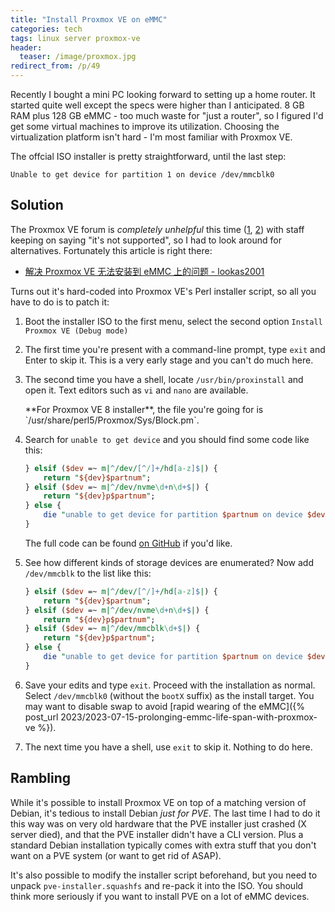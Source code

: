 ```yaml
---
title: "Install Proxmox VE on eMMC"
categories: tech
tags: linux server proxmox-ve
header:
  teaser: /image/proxmox.jpg
redirect_from: /p/49
---
```


Recently I bought a mini PC looking forward to setting up a home router. It started quite well except the specs were higher than I anticipated. 8 GB RAM plus 128 GB eMMC - too much waste for "just a router", so I figured I'd get some virtual machines to improve its utilization. Choosing the virtualization platform isn't hard - I'm most familiar with Proxmox VE.

The offcial ISO installer is pretty straightforward, until the last step:

```text
Unable to get device for partition 1 on device /dev/mmcblk0
```

## Solution

The Proxmox VE forum is *completely unhelpful* this time ([1][1], [2][2]) with staff keeping on saying "it's not supported", so I had to look around for alternatives. Fortunately this article is right there:

- [解决 Proxmox VE 无法安装到 eMMC 上的问题 - lookas2001](https://lookas2001.com/%E8%A7%A3%E5%86%B3-proxmox-ve-%E6%97%A0%E6%B3%95%E5%AE%89%E8%A3%85%E5%88%B0-emmc-%E4%B8%8A%E7%9A%84%E9%97%AE%E9%A2%98/)

Turns out it's hard-coded into Proxmox VE's Perl installer script, so all you have to do is to patch it:

1. Boot the installer ISO to the first menu, select the second option `Install Proxmox VE (Debug mode)`
2. The first time you're present with a command-line prompt, type `exit` and Enter to skip it. This is a very early stage and you can't do much here.
3. The second time you have a shell, locate `/usr/bin/proxinstall` and open it. Text editors such as `vi` and `nano` are available.

   <div class="notice notice--primary" markdown="1">
     **For Proxmox VE 8 installer**, the file you're going for is `/usr/share/perl5/Proxmox/Sys/Block.pm`.
   </div>

4. Search for `unable to get device` and you should find some code like this:

    ```perl
    } elsif ($dev =~ m|^/dev/[^/]+/hd[a-z]$|) {
        return "${dev}$partnum";
    } elsif ($dev =~ m|^/dev/nvme\d+n\d+$|) {
        return "${dev}p$partnum";
    } else {
        die "unable to get device for partition $partnum on device $dev\n";
    }
    ```

    The full code can be found [on GitHub](https://github.com/proxmox/pve-installer/blob/b04864ece2654c6ecf794f9c3ad1cedede351532/proxinstall#L729) if you'd like.

5. See how different kinds of storage devices are enumerated? Now add `/dev/mmcblk` to the list like this:

    ```perl
    } elsif ($dev =~ m|^/dev/[^/]+/hd[a-z]$|) {
        return "${dev}$partnum";
    } elsif ($dev =~ m|^/dev/nvme\d+n\d+$|) {
        return "${dev}p$partnum";
    } elsif ($dev =~ m|^/dev/mmcblk\d+$|) {
        return "${dev}p$partnum";
    } else {
        die "unable to get device for partition $partnum on device $dev\n";
    }
    ```

6. Save your edits and type `exit`. Proceed with the installation as normal. Select `/dev/mmcblk0` (without the `bootX` suffix) as the install target. You may want to disable swap to avoid [rapid wearing of the eMMC]({% post_url 2023/2023-07-15-prolonging-emmc-life-span-with-proxmox-ve %}).
7. The next time you have a shell, use `exit` to skip it. Nothing to do here.

## Rambling

While it's possible to install Proxmox VE on top of a matching version of Debian, it's tedious to install Debian *just for PVE*. The last time I had to do it this way was on very old hardware that the PVE installer just crashed (X server died), and that the PVE installer didn't have a CLI version. Plus a standard Debian installation typically comes with extra stuff that you don't want on a PVE system (or want to get rid of ASAP).

It's also possible to modify the installer script beforehand, but you need to unpack `pve-installer.squashfs` and re-pack it into the ISO. You should think more seriously if you want to install PVE on a lot of eMMC devices.


  [1]: https://forum.proxmox.com/threads/unable-to-get-device-for-partition-1-on-device-dev-mmcblk0.42348/
  [2]: https://forum.proxmox.com/threads/unable-to-get-device-for-partition-1.43234/
